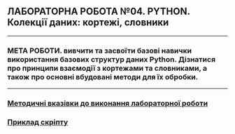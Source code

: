 ## **ЛАБОРАТОРНА РОБОТА №04. PYTHON. Колекції даних: кортежі, словники**
---
### **МЕТА РОБОТИ**.  вивчити та засвоїти базові навички використання базових структур даних Python. Дізнатися про принципи взаємодії з кортежами та словниками, а також про основні вбудовані методи для їх обробки.
---
### [**Методичні вказівки до виконання лабораторної роботи**](/Lab_Works/Lab_04/MPT_Lab_04_Python_v1.pdf)
### [**Приклад скріпту**](/Lab_Works/Lab_04/Lab_4_test.ipynb)
